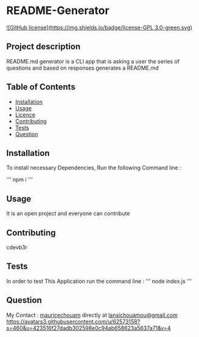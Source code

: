 
# README-Generator
[![GitHub license](https://img.shields.io/badge/license-GPL 3.0-green.svg)](https://github.com/mauricechouam/README-Generator)

 ## Project description
README.md generator is a CLI app that is asking a user the series of questions and based on responses generates a README.md

  ## Table of Contents ##
  * [Installation](#Installation)
  * [Usage](#Usage)
  * [Licence](#Wireframe)
  * [Contributing](#Contributing)
  * [Tests](#Tests)
  * [Question](#Question)

## Installation
To install necessary Dependencies, Run the following Command line :

'''
npm i
'''

## Usage
It is an open project and everyone can contribute

## Contributing 

cdevb3r

 ## Tests
 In order to test This Application run the command line :
 '''
 node index.js
 '''

 ## Question
My Contact :  [mauricechouam](https://github.com/mauricechouam) directly at lansichouamou@gmail.com
        https://avatars3.githubusercontent.com/u/62573158?s=460&u=423516f27dadb302598e0c94ab658623a5637a71&v=4 

  